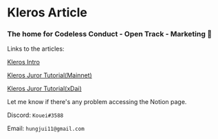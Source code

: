 # Kleros Article

### The home for Codeless Conduct - Open Track - Marketing 📝

Links to the articles:

[Kleros Intro](https://codelesss.notion.site/What-is-Kleros-5e0a6fcb4d2f445d9e4aa71ae521f606)

[Kleros Juror Tutorial(Mainnet)](https://www.notion.so/codelesss/Kleros-Juror-Tutorial-Mainnet-2b4f49165ff642bab377c37b7051a943)

[Kleros Juror Tutorial(xDai)](https://www.notion.so/codelesss/Kleros-Juror-Tutorial-Gnosis-xDAI-0486388183814359a06ba1639d0ae9e2)



Let me know if there's any problem accessing the Notion page.

Discord: `Kouei#3588`

Email: `hungjui11@gmail.com`
